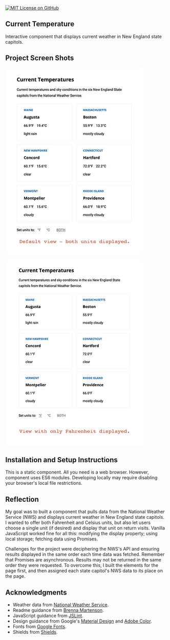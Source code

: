 [![MIT License on GitHub](https://img.shields.io/github/license/seankelliher/new-england-weather?style=flat-square)](/LICENSE.txt)
## Current Temperature

Interactive component that displays current weather in New England state capitols.

## Project Screen Shots

![screen shot of project](/screenshots/new-england-weather-screenshot1.jpg)

![screen shot of project](/screenshots/new-england-weather-screenshot2.jpg)

## Installation and Setup Instructions

This is a static component. All you need is a web browser. However, component uses ES6 modules. Developing locally may require disabling your browser's local file restrictions.

## Reflection

My goal was to built a component that pulls data from the National Weather Service (NWS) and displays current weather in New England state capitols. I wanted to offer both Fahrenheit and Celsius units, but also let users choose a single unit (if desired) and display that unit on return visits. Vanilla JavaScript worked fine for all this: modifying the display property; using local storage; fetching data using Promises.

Challenges for the project were deciphering the NWS's API and ensuring results displayed in the same order each time data was fetched. Remember that Promises are asynchronous. Results may not be returned in the same order they were requested. To overcome this, I built the elements for the page first, and then assigned each state capitol's NWS data to its place on the page.

## Acknowledgments

* Weather data from [National Weather Service](https://www.weather.gov).
* Readme guidance from [Brenna Martenson](https://gist.github.com/martensonbj/6bf2ec2ed55f5be723415ea73c4557c4).
* JavaScript guidance from [JSLint](http://jslint.com).
* Design guidance from Google's [Material Design](https://material.io/design) and [Adobe Color](https://color.adobe.com/trends).
* Fonts from [Google Fonts](https://fonts.google.com).
* Shields from [Shields](https://shields.io).